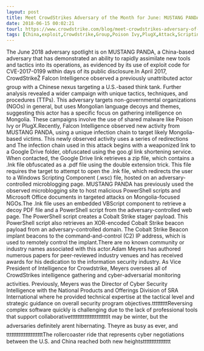 ```yaml
---
layout: post
title: Meet CrowdStrikes Adversary of the Month for June: MUSTANG PANDA
date: 2018-06-15 00:02:21
tourl: https://www.crowdstrike.com/blog/meet-crowdstrikes-adversary-of-the-month-for-june-mustang-panda/
tags: [China,exploit,Crowdstrike,Group,Poison Ivy,PlugX,Attack,Scripting,PowerShell,Cobalt Strike]
---
```

The June 2018 adversary spotlight is on MUSTANG PANDA, a China-based adversary that has demonstrated an ability to rapidly assimilate new tools and tactics into its operations, as evidenced by its use of exploit code for CVE-2017-0199 within days of its public disclosure.In April 2017, CrowdStrikeŽ Falcon Intelligence observed a previously unattributed actor group with a Chinese nexus targeting a U.S.-based think tank. Further analysis revealed a wider campaign with unique tactics, techniques, and procedures (TTPs). This adversary targets non-governmental organizations (NGOs) in general, but uses Mongolian language decoys and themes, suggesting this actor has a specific focus on gathering intelligence on Mongolia. These campaigns involve the use of shared malware like Poison Ivy or PlugX.Recently, Falcon Intelligence observed new activity from MUSTANG PANDA, using a unique infection chain to target likely Mongolia-based victims. This newly observed activity uses a series of redirections and The infection chain used in this attack begins with a weaponized link to a Google Drive folder, obfuscated using the goo.gl link shortening service. When contacted, the Google Drive link retrieves a zip file, which contains a .lnk file obfuscated as a .pdf file using the double extension trick. This file requires the target to attempt to open the .lnk file, which redirects the user to a Windows Scripting Component (.wsc) file, hosted on an adversary-controlled microblogging page. MUSTANG PANDA has previously used the observed microblogging site to host malicious PowerShell scripts and Microsoft Office documents in targeted attacks on Mongolia-focused NGOs.The .lnk file uses an embedded VBScript component to retrieve a decoy PDF file and a PowerShell script from the adversary-controlled web page. The PowerShell script creates a Cobalt Strike stager payload. This PowerShell script also retrieves an XOR-encoded Cobalt Strike beacon payload from an adversary-controlled domain. The Cobalt Strike Beacon implant beacons to the command-and-control (C2) IP address, which is used to remotely control the implant.There are no known community or industry names associated with this actor.Adam Meyers has authored numerous papers for peer-reviewed industry venues and has received awards for his dedication to the information security industry. As Vice President of Intelligence for Crowdstrike, Meyers oversees all of CrowdStrikes intelligence gathering and cyber-adversarial monitoring activities. Previously, Meyers was the Director of Cyber Security Intelligence with the National Products and Offerings Division of SRA International where he provided technical expertise at the tactical level and strategic guidance on overall security program objectives.tttttttttReversing complex software quickly is challenging due to the lack of professional tools that support collaborativetttttttttttttttttttttIt may be winter, but the adversaries definitely arent hibernating. Theyre as busy as ever, andtttttttttttttttttttttThe rollercoaster ride that represents cyber negotiations between the U.S. and China reached both new heightstttttttttttttttt